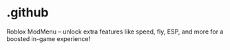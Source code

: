 # .github
Roblox ModMenu – unlock extra features like speed, fly, ESP, and more for a boosted in-game experience!
